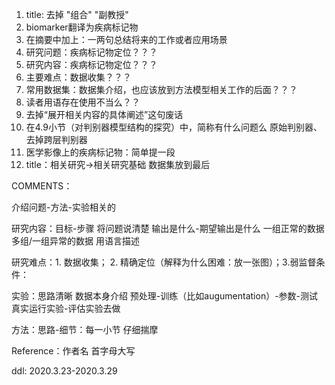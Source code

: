1. title: 去掉 "组合" "副教授"
2. biomarker翻译为疾病标记物
3. 在摘要中加上：一两句总结将来的工作或者应用场景
4. 研究问题：疾病标记物定位？？？
5. 研究内容：疾病标记物定位？？？
6. 主要难点：数据收集？？？
7. 常用数据集：数据集介绍，也应该放到方法模型相关工作的后面？？？
8. 读者用语存在使用不当么？？
9. 去掉“展开相关内容的具体阐述”这句废话
10. 在4.9小节（对判别器模型结构的探究）中，简称有什么问题么 原始判别器、去掉跨层判别器
11. 医学影像上的疾病标记物：简单提一段
12. title：相关研究->相关研究基础 数据集放到最后

COMMENTS：

介绍问题-方法-实验相关的

研究内容：目标-步骤 将问题说清楚 输出是什么-期望输出是什么 一组正常的数据 多组/一组异常的数据 用语言描述 

研究难点：1. 数据收集； 2. 精确定位（解释为什么困难：放一张图）；3.弱监督条件：

实验：思路清晰 数据本身介绍 预处理-训练（比如augumentation）-参数-测试 真实运行实验-评估实验去做

方法：思路-细节：每一小节 仔细揣摩

Reference：作者名 首字母大写

ddl: 2020.3.23-2020.3.29